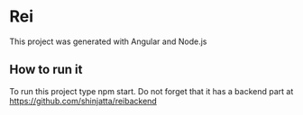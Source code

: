 # Rei

This project was generated with Angular and Node.js

## How to run it

To run this project type npm start. Do not forget that it has a backend part at https://github.com/shinjatta/reibackend
